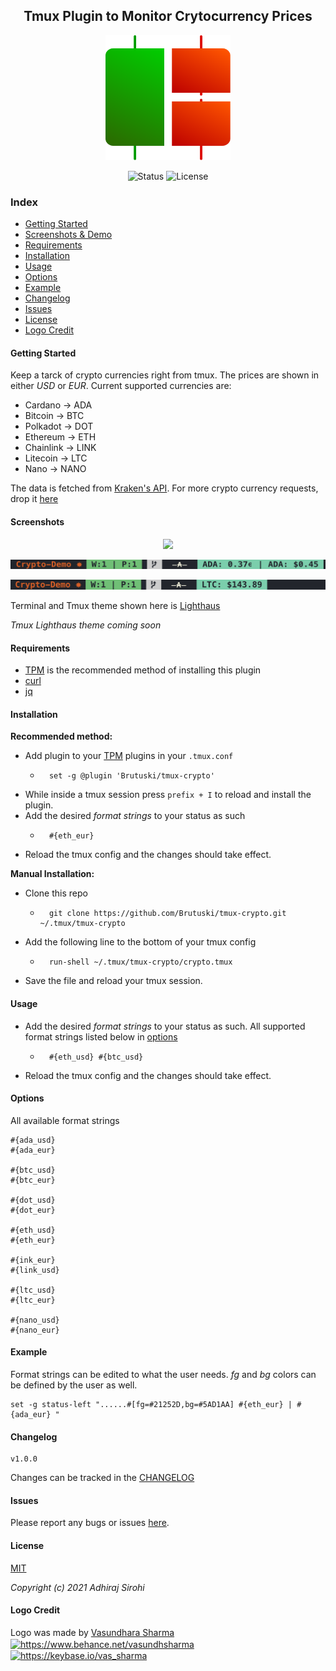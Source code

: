<h2 align="center">Tmux Plugin to Monitor Crytocurrency Prices</h2>
<p align="center"><img src="https://raw.githubusercontent.com/Brutuski/tmux-crypto/ffc3e9311255426384cc76f805bc1ed436220545/assets/logo.svg" width="200" height="200"><p>
<p align="center">
        <img alt="Status" src="https://img.shields.io/badge/Maintained-Yes-44B273.svg">
        <img alt="License" src="https://img.shields.io/badge/LICENSE-MIT-1D918B.svg">
</p>

### Index
* [Getting Started](#getting-started)
* [Screenshots & Demo](#screenshots)
* [Requirements](#requirements)
* [Installation](#installation)
* [Usage](#usage)
* [Options](#options)
* [Example](#example)
* [Changelog](#changelog)
* [Issues](#issues)
* [License](#license)
* [Logo Credit](#logo-credit)

#### Getting Started
Keep a tarck of crypto currencies right from tmux.
The prices are shown in either _USD_ or _EUR_. 
Current supported currencies are:
- Cardano -> ADA
- Bitcoin -> BTC
- Polkadot -> DOT
- Ethereum -> ETH
- Chainlink -> LINK
- Litecoin -> LTC
- Nano -> NANO

The data is fetched from [Kraken's API](https://www.kraken.com/features/api).
For more crypto currency requests, drop it [here](https://github.com/Brutuski/tmux-crypto/issues)

#### Screenshots
<p align="center"><img src="https://raw.githubusercontent.com/Brutuski/tmux-crypto/main/assets/demo.gif"><p>
<p align="center"><img src="https://raw.githubusercontent.com/Brutuski/tmux-crypto/main/assets/screenshot1.png"><p>
<p align="center"><img src="https://raw.githubusercontent.com/Brutuski/tmux-crypto/main/assets/screenshot2.png"><p>

Terminal and Tmux theme shown here is [Lighthaus](https://github.com/lighthaus-theme)

_Tmux Lighthaus theme coming soon_

#### Requirements
- [TPM](https://github.com/tmux-plugins/tpm) is the recommended method of installing this plugin
- [curl](https://curl.se/)
- [jq](https://stedolan.github.io/jq/)

#### Installation
**Recommended method:**
- Add plugin to your [TPM](https://github.com/tmux-plugins/tpm) plugins in your `.tmux.conf`
    * ``` vim
        set -g @plugin 'Brutuski/tmux-crypto'
      ```
- While inside a tmux session press `prefix + I` to reload and install the plugin.
- Add the desired _format strings_ to your status as such
    * ``` vim
        #{eth_eur}
      ```
- Reload the tmux config and the changes should take effect.

**Manual Installation:**
- Clone this repo
    * ``` vim
        git clone https://github.com/Brutuski/tmux-crypto.git ~/.tmux/tmux-crypto
      ```
- Add the following line to the bottom of your tmux config
    * ``` vim
        run-shell ~/.tmux/tmux-crypto/crypto.tmux
      ```
- Save the file and reload your tmux session.

#### Usage
- Add the desired _format strings_ to your status as such. All supported format strings listed below in [options](#options)
    * ``` vim
        #{eth_usd} #{btc_usd}
      ```
- Reload the tmux config and the changes should take effect.

#### Options
All available format strings
``` vim
#{ada_usd}
#{ada_eur}

#{btc_usd}
#{btc_eur}

#{dot_usd}
#{dot_eur}

#{eth_usd}
#{eth_eur}

#{ink_eur}
#{link_usd}

#{ltc_usd}
#{ltc_eur}

#{nano_usd}
#{nano_eur}
```

#### Example
Format strings can be edited to what the user needs.
_fg_ and _bg_ colors can be defined by the user as well.
``` vim
set -g status-left "......#[fg=#21252D,bg=#5AD1AA] #{eth_eur} | #{ada_eur} "
```

#### Changelog
``` vim
v1.0.0
```
Changes can be tracked in the [CHANGELOG](https://github.com/Brutuski/tmux-crypto/blob/main/CHANGELOG.md)

#### Issues
Please report any bugs or issues [here](https://github.com/Brutuski/tmux-crypto/issues).

#### License
[MIT](https://github.com/Brutuski/tmux-crypto/blob/main/LICENSE)

_Copyright (c) 2021 Adhiraj Sirohi_ 

#### Logo Credit
Logo was made by [Vasundhara Sharma](https://vasdesigns.de/) 
<a href="https://www.behance.net/vasundhsharma" target="blank"><img align="center" src="https://raw.githubusercontent.com/detain/svg-logos/780f25886640cef088af994181646db2f6b1a3f8/svg/behance-1.svg" alt="https://www.behance.net/vasundhsharma" height="40" width="40"/></a> <a href="https://keybase.io/vas_sharma" target="blank"><img align="center" src="https://www.vectorlogo.zone/logos/keybase/keybase-icon.svg" alt="https://keybase.io/vas_sharma" height="40" width="40"/></a>
